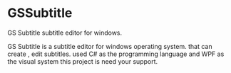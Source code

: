 # GSSubtitle
GS Subtitle subtitle editor for windows.

GS Subtitle is a subtitle editor for windows operating system.
that can create , edit subtitles.
used C# as the programming language and WPF as the visual system
this project is need your support. 

